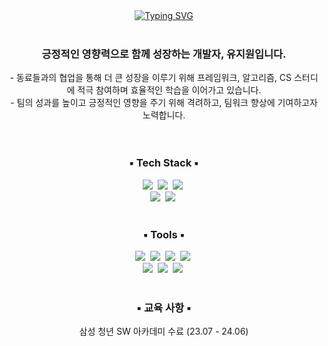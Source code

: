 <div align="center">
<a href="https://git.io/typing-svg"><img src="https://readme-typing-svg.demolab.com?font=Funnel+Sans&weight=800&size=45&pause=2000&color=F7F7F7&background=000000&center=true&vCenter=true&width=1100&height=120&lines=%F0%9F%AB%A7+Thank+you+for+visiting+Jiwon's+github%F0%9F%AB%A7" alt="Typing SVG" /></a>
</div>



<br>

<h3 align="center">
  긍정적인 영향력으로 함께 성장하는 개발자, 유지원입니다.
</h3>
<div align="center">
- 동료들과의 협업을 통해 더 큰 성장을 이루기 위해 프레임워크, 알고리즘, CS 스터디에 적극 참여하며 효율적인 학습을 이어가고 있습니다.  
  <br/>
  - 팀의 성과를 높이고 긍정적인 영향을 주기 위해 격려하고, 팀워크 향상에 기여하고자 노력합니다.
</div>
<br>
<br>

<!--내용 부분-->
<h3 align="center">▪ Tech Stack ▪</h3>
<div align="center">
  <img src="https://img.shields.io/badge/react-EEEEEE.svg?style=for-the-badge&logo=react&logoColor=black" />&nbsp
  <img src="https://img.shields.io/badge/javascript-EEEEEE.svg?style=for-the-badge&logo=javascript&logoColor=black" />&nbsp
  <img src="https://img.shields.io/badge/typescript-EEEEEE.svg?style=for-the-badge&logo=typescript&logoColor=black" />&nbsp
</div>

<div align="center">
  <img src="https://img.shields.io/badge/html5-EEEEEE.svg?style=for-the-badge&logo=html5&logoColor=black" />&nbsp
  <img src="https://img.shields.io/badge/css3-EEEEEE.svg?style=for-the-badge&logo=css3&logoColor=black" />&nbsp
</div>




<br>

<h3 align="center">▪ Tools ▪</h3>
<div align="center">
  <img src="https://img.shields.io/badge/git-EEEEEE.svg?style=for-the-badge&logo=git&logoColor=black" />&nbsp
  <img src="https://img.shields.io/badge/github-EEEEEE.svg?style=for-the-badge&logo=github&logoColor=black" />&nbsp
  <img src="https://img.shields.io/badge/gitlab-EEEEEE.svg?style=for-the-badge&logo=gitlab&logoColor=black" />&nbsp
  <img src="https://img.shields.io/badge/jira-EEEEEE.svg?style=for-the-badge&logo=jira&logoColor=black" />&nbsp
</div>

<div align="center">
  <img src="https://img.shields.io/badge/Gerrit-EEEEEE.svg?style=for-the-badge&logo=gerrit&logoColor=black" />&nbsp
  <img src="https://img.shields.io/badge/Notion-EEEEEE.svg?style=for-the-badge&logo=notion&logoColor=black" />&nbsp
  <img src="https://img.shields.io/badge/figma-EEEEEE.svg?style=for-the-badge&logo=figma&logoColor=black" />&nbsp  
</div>


<br>



<h3 align="center">▪ 교육 사항 ▪</h3>
<div align="center">
  삼성 청년 SW 아카데미 수료 (23.07 - 24.06)
</div>

